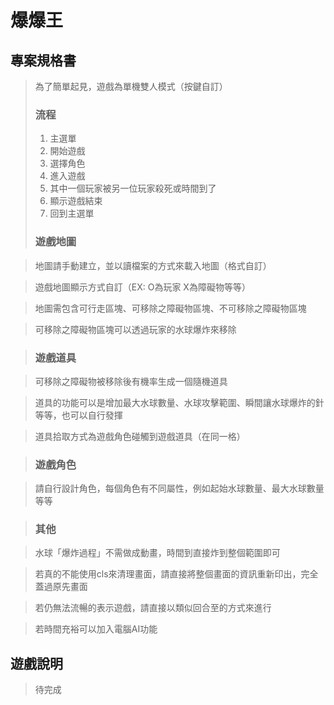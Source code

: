 # 爆爆王


## 專案規格書

> 為了簡單起見，遊戲為單機雙人模式（按鍵自訂）
> 
> ### 流程
> 1. 主選單
> 2. 開始遊戲
> 3. 選擇角色
> 4. 進入遊戲
> 5. 其中一個玩家被另一位玩家殺死或時間到了
> 6. 顯示遊戲結束
> 7. 回到主選單
> 
> ### 遊戲地圖

> 地圖請手動建立，並以讀檔案的方式來載入地圖（格式自訂）

> 遊戲地圖顯示方式自訂（EX: O為玩家 X為障礙物等等）

> 地圖需包含可行走區塊、可移除之障礙物區塊、不可移除之障礙物區塊

> 可移除之障礙物區塊可以透過玩家的水球爆炸來移除

> 

> ### 遊戲道具

> 可移除之障礙物被移除後有機率生成一個隨機道具

> 道具的功能可以是增加最大水球數量、水球攻擊範圍、瞬間讓水球爆炸的針等等，也可以自行發揮

> 道具拾取方式為遊戲角色碰觸到遊戲道具（在同一格）

>

> ### 遊戲角色

> 請自行設計角色，每個角色有不同屬性，例如起始水球數量、最大水球數量等等

> 

> ### 其他

> 水球「爆炸過程」不需做成動畫，時間到直接炸到整個範圍即可

> 若真的不能使用cls來清理畫面，請直接將整個畫面的資訊重新印出，完全蓋過原先畫面

> 若仍無法流暢的表示遊戲，請直接以類似回合至的方式來進行

> 若時間充裕可以加入電腦AI功能



## 遊戲說明
> 待完成
